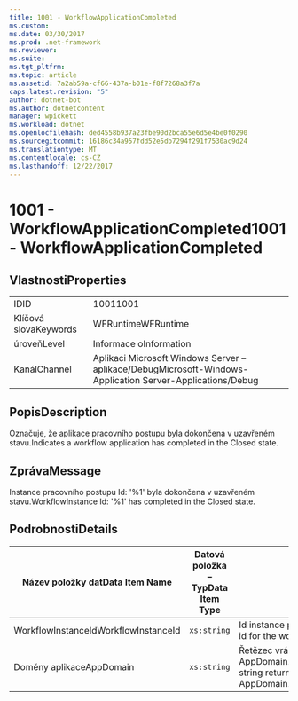 ```yaml
---
title: 1001 - WorkflowApplicationCompleted
ms.custom: 
ms.date: 03/30/2017
ms.prod: .net-framework
ms.reviewer: 
ms.suite: 
ms.tgt_pltfrm: 
ms.topic: article
ms.assetid: 7a2ab59a-cf66-437a-b01e-f8f7268a3f7a
caps.latest.revision: "5"
author: dotnet-bot
ms.author: dotnetcontent
manager: wpickett
ms.workload: dotnet
ms.openlocfilehash: ded4558b937a23fbe90d2bca55e6d5e4be0f0290
ms.sourcegitcommit: 16186c34a957fdd52e5db7294f291f7530ac9d24
ms.translationtype: MT
ms.contentlocale: cs-CZ
ms.lasthandoff: 12/22/2017
---
```

# <a name="1001---workflowapplicationcompleted"></a><span data-ttu-id="873d5-102">1001 - WorkflowApplicationCompleted</span><span class="sxs-lookup"><span data-stu-id="873d5-102">1001 - WorkflowApplicationCompleted</span></span>
## <a name="properties"></a><span data-ttu-id="873d5-103">Vlastnosti</span><span class="sxs-lookup"><span data-stu-id="873d5-103">Properties</span></span>  
  
|||  
|-|-|  
|<span data-ttu-id="873d5-104">ID</span><span class="sxs-lookup"><span data-stu-id="873d5-104">ID</span></span>|<span data-ttu-id="873d5-105">1001</span><span class="sxs-lookup"><span data-stu-id="873d5-105">1001</span></span>|  
|<span data-ttu-id="873d5-106">Klíčová slova</span><span class="sxs-lookup"><span data-stu-id="873d5-106">Keywords</span></span>|<span data-ttu-id="873d5-107">WFRuntime</span><span class="sxs-lookup"><span data-stu-id="873d5-107">WFRuntime</span></span>|  
|<span data-ttu-id="873d5-108">úroveň</span><span class="sxs-lookup"><span data-stu-id="873d5-108">Level</span></span>|<span data-ttu-id="873d5-109">Informace o</span><span class="sxs-lookup"><span data-stu-id="873d5-109">Information</span></span>|  
|<span data-ttu-id="873d5-110">Kanál</span><span class="sxs-lookup"><span data-stu-id="873d5-110">Channel</span></span>|<span data-ttu-id="873d5-111">Aplikaci Microsoft Windows Server – aplikace/Debug</span><span class="sxs-lookup"><span data-stu-id="873d5-111">Microsoft-Windows-Application Server-Applications/Debug</span></span>|  
  
## <a name="description"></a><span data-ttu-id="873d5-112">Popis</span><span class="sxs-lookup"><span data-stu-id="873d5-112">Description</span></span>  
 <span data-ttu-id="873d5-113">Označuje, že aplikace pracovního postupu byla dokončena v uzavřeném stavu.</span><span class="sxs-lookup"><span data-stu-id="873d5-113">Indicates a workflow application has completed in the Closed state.</span></span>  
  
## <a name="message"></a><span data-ttu-id="873d5-114">Zpráva</span><span class="sxs-lookup"><span data-stu-id="873d5-114">Message</span></span>  
 <span data-ttu-id="873d5-115">Instance pracovního postupu Id: '%1' byla dokončena v uzavřeném stavu.</span><span class="sxs-lookup"><span data-stu-id="873d5-115">WorkflowInstance Id: '%1' has completed in the Closed state.</span></span>  
  
## <a name="details"></a><span data-ttu-id="873d5-116">Podrobnosti</span><span class="sxs-lookup"><span data-stu-id="873d5-116">Details</span></span>  
  
|<span data-ttu-id="873d5-117">Název položky dat</span><span class="sxs-lookup"><span data-stu-id="873d5-117">Data Item Name</span></span>|<span data-ttu-id="873d5-118">Datová položka – Typ</span><span class="sxs-lookup"><span data-stu-id="873d5-118">Data Item Type</span></span>|<span data-ttu-id="873d5-119">Popis</span><span class="sxs-lookup"><span data-stu-id="873d5-119">Description</span></span>|  
|--------------------|--------------------|-----------------|  
|<span data-ttu-id="873d5-120">WorkflowInstanceId</span><span class="sxs-lookup"><span data-stu-id="873d5-120">WorkflowInstanceId</span></span>|`xs:string`|<span data-ttu-id="873d5-121">Id instance pracovního postupu</span><span class="sxs-lookup"><span data-stu-id="873d5-121">The instance id for the workflow</span></span>|  
|<span data-ttu-id="873d5-122">Domény aplikace</span><span class="sxs-lookup"><span data-stu-id="873d5-122">AppDomain</span></span>|`xs:string`|<span data-ttu-id="873d5-123">Řetězec vrácený AppDomain.CurrentDomain.FriendlyName.</span><span class="sxs-lookup"><span data-stu-id="873d5-123">The string returned by AppDomain.CurrentDomain.FriendlyName.</span></span>|
